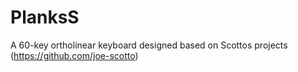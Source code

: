 # PlanksS

A 60-key ortholinear keyboard designed based on Scottos projects (https://github.com/joe-scotto)
